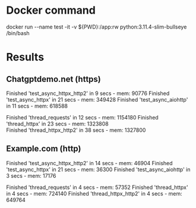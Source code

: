 # Docker command
docker run --name test -it -v ${PWD}:/app:rw python:3.11.4-slim-bullseye  /bin/bash

# Results
## Chatgptdemo.net (https)
Finished 'test_async_httpx_http2' in 9 secs - mem: 90776
Finished 'test_async_httpx' in 21 secs - mem: 349428
Finished 'test_async_aiohttp' in 11 secs - mem: 618588

Finished 'thread_requests' in 12 secs - mem: 1154180
Finished 'thread_httpx' in 23 secs - mem: 1323808	
Finished 'thread_httpx_http2' in 38 secs - mem: 1327800


## Example.com (http)
Finished 'test_async_httpx_http2' in 14 secs - mem: 46904
Finished 'test_async_httpx' in 21 secs - mem: 36300
Finished 'test_async_aiohttp' in 3 secs - mem: 17176

Finished 'thread_requests' in 4 secs - mem: 57352
Finished 'thread_httpx' in 4 secs - mem: 724140
Finished 'thread_httpx_http2' in 4 secs - mem: 649764